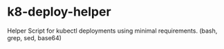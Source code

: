 # k8-deploy-helper
Helper Script for kubectl deployments using minimal requirements. (bash, grep, sed, base64)
